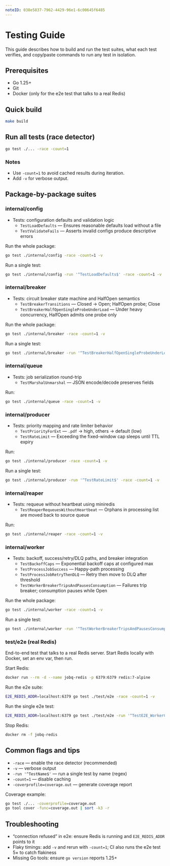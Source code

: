 ```yaml
---
noteID: 038e5837-7962-4429-96e1-6c00645f6485
---
```

# Testing Guide

This guide describes how to build and run the test suites, what each test verifies, and copy/paste commands to run any test in isolation.

## Prerequisites

- Go 1.25+
- Git
- Docker (only for the e2e test that talks to a real Redis)

## Quick build

```bash
make build
```

## Run all tests (race detector)

```bash
go test ./... -race -count=1
```

### Notes

- Use `-count=1` to avoid cached results during iteration.
- Add `-v` for verbose output.

## Package-by-package suites

### internal/config

- Tests: configuration defaults and validation logic
  - `TestLoadDefaults` — Ensures reasonable defaults load without a file
  - `TestValidateFails` — Asserts invalid configs produce descriptive errors

Run the whole package:

```bash
go test ./internal/config -race -count=1 -v
```

Run a single test:

```bash
go test ./internal/config -run '^TestLoadDefaults$' -race -count=1 -v
```

### internal/breaker

- Tests: circuit breaker state machine and HalfOpen semantics
  - `TestBreakerTransitions` — Closed → Open; HalfOpen probe; Close
  - `TestBreakerHalfOpenSingleProbeUnderLoad` — Under heavy concurrency, HalfOpen admits one probe only

Run the whole package:

```bash
go test ./internal/breaker -race -count=1 -v
```

Run a single test:

```bash
go test ./internal/breaker -run '^TestBreakerHalfOpenSingleProbeUnderLoad$' -race -count=1 -v
```

### internal/queue

- Tests: job serialization round-trip
  - `TestMarshalUnmarshal` — JSON encode/decode preserves fields

Run:

```bash
go test ./internal/queue -race -count=1 -v
```

### internal/producer

- Tests: priority mapping and rate limiter behavior
  - `TestPriorityForExt` — `.pdf` → high, others → default (low)
  - `TestRateLimit` — Exceeding the fixed-window cap sleeps until TTL expiry

Run:

```bash
go test ./internal/producer -race -count=1 -v
```

Run a single test:

```bash
go test ./internal/producer -run '^TestRateLimit$' -race -count=1 -v
```

### internal/reaper

- Tests: requeue without heartbeat using miniredis
  - `TestReaperRequeuesWithoutHeartbeat` — Orphans in processing list are moved back to source queue

Run:

```bash
go test ./internal/reaper -race -count=1 -v
```

### internal/worker

- Tests: backoff, success/retry/DLQ paths, and breaker integration
  - `TestBackoffCaps` — Exponential backoff caps at configured max
  - `TestProcessJobSuccess` — Happy-path processing
  - `TestProcessJobRetryThenDLQ` — Retry then move to DLQ after threshold
  - `TestWorkerBreakerTripsAndPausesConsumption` — Failures trip breaker; consumption pauses while Open

Run the whole package:

```bash
go test ./internal/worker -race -count=1 -v
```

Run a single test:

```bash
go test ./internal/worker -run '^TestWorkerBreakerTripsAndPausesConsumption$' -race -count=1 -v
```

### test/e2e (real Redis)

End-to-end test that talks to a real Redis server. Start Redis locally with Docker, set an env var, then run.

Start Redis:

```bash
docker run --rm -d --name jobq-redis -p 6379:6379 redis:7-alpine
```

Run the e2e suite:

```bash
E2E_REDIS_ADDR=localhost:6379 go test ./test/e2e -race -count=1 -v
```

Run the single e2e test:

```bash
E2E_REDIS_ADDR=localhost:6379 go test ./test/e2e -run '^TestE2E_WorkerCompletesJobWithRealRedis$' -race -count=1 -v
```

Stop Redis:

```bash
docker rm -f jobq-redis
```

## Common flags and tips

- `-race` — enable the race detector (recommended)
- `-v` — verbose output
- `-run '^TestName$'` — run a single test by name (regex)
- `-count=1` — disable caching
- `-coverprofile=coverage.out` — generate coverage report

Coverage example:

```bash
go test ./... -coverprofile=coverage.out
go tool cover -func=coverage.out | sort -k3 -r
```

## Troubleshooting

- “connection refused” in e2e: ensure Redis is running and `E2E_REDIS_ADDR` points to it
- Flaky timings: add `-v` and rerun with `-count=1`; CI also runs the e2e test 5× to catch flakiness
- Missing Go tools: ensure `go version` reports 1.25+
